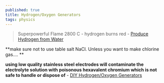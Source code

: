 ```yaml
---
published: true
title: Hydrogen/Oxygen Generators
tags: physics
---
```

> Superpowerful Flame 2800 C - hydrogen burns red - [Produce Hydrogen from Water](https://www.youtube.com/watch?v=oNS8UvrrzYo)

**make sure not to use table salt NaCl. Unless you want to make chlorine gas.... ** 

**using low quality stainless steel electrodes will contaminate the electrolyte solution with poisonous hexavalent chromium which is not safe to handle or dispose of** - [DIY Hydrogen/Oxygen Generators](https://prose.io/#yduf/yduf.github.io/edit/master/_posts/2021-08-23-hydrogen-generator.md)


